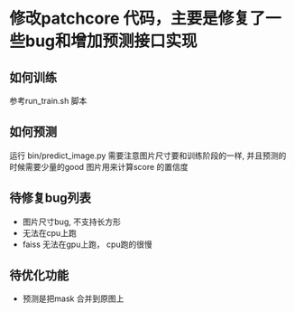 # 修改patchcore 代码，主要是修复了一些bug和增加预测接口实现

## 如何训练
参考run_train.sh 脚本

## 如何预测
运行 bin/predict_image.py
需要注意图片尺寸要和训练阶段的一样, 并且预测的时候需要少量的good 图片用来计算score 的置信度


## 待修复bug列表
- 图片尺寸bug, 不支持长方形
- 无法在cpu上跑
- faiss 无法在gpu上跑， cpu跑的很慢

## 待优化功能
- 预测是把mask 合并到原图上


